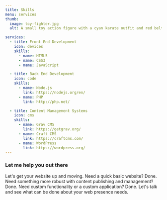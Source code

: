 ```yaml
---
title: Skills
menu: services
thumb: 
  image: toy-fighter.jpg
  alt: A small toy action figure with a cyan karate outfit and red belt posed ready to fight

services:
  - title: Front End Development
    icon: devices
    skills:
      - name: HTML5
      - name: CSS3
      - name: JavaScript

  - title: Back End Development
    icon: code
    skills:
      - name: Node.js
        link: https://nodejs.org/en/
      - name: PHP
        link: http://php.net/

  - title: Content Management Systems
    icon: cms
    skills:
      - name: Grav CMS
        link: https://getgrav.org/
      - name: Craft CMS
        link: https://craftcms.com/
      - name: WordPress
        link: https://wordpress.org/
---
```


### Let me help you out there

Let's get your website up and moving. Need a quick basic website? Done. Need something more robust
with content publishing and management? Done. Need custom functionality or a custom application?
Done. Let's talk and see what can be done about your web presence needs.
